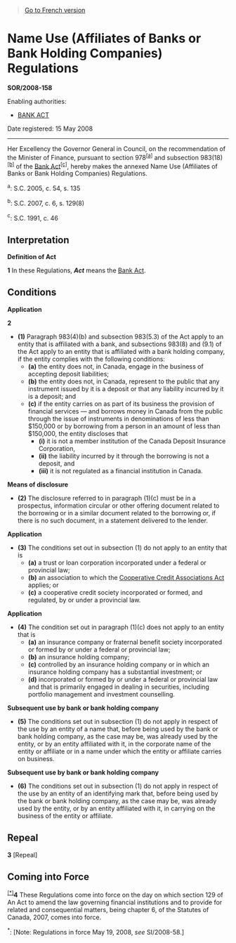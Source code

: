 > [Go to French version](/fr/Règlements/Décrets,%20ordonnances%20et%20règlements%20statutaires/2008/158.md)

# Name Use (Affiliates of Banks or Bank Holding Companies) Regulations

**SOR/2008-158**

Enabling authorities: 
- [BANK ACT](/en/Acts/Statutes%20of%20Canada/1991/c.%2046.md)

Date registered: 15 May 2008

----------

Her Excellency the Governor General in Council, on the recommendation of the Minister of Finance, pursuant to section 978<sup><a href='#fn_610294-E_hq_2897'>[a]</a></sup> and subsection 983(18)<sup><a href='#fn_610294-E_hq_3167'>[b]</a></sup> of the [Bank Act](/en/Acts/Statutes%20of%20Canada/1991/c.%2046.md)<sup><a href='#fn_610294-E_hq_3168'>[c]</a></sup>, hereby makes the annexed Name Use (Affiliates of Banks or Bank Holding Companies) Regulations.

<a name='fn_610294-E_hq_2897'><sup>a</sup></a>: S.C. 2005, c. 54, s. 135<br />

<a name='fn_610294-E_hq_3167'><sup>b</sup></a>: S.C. 2007, c. 6, s. 129(8)<br />

<a name='fn_610294-E_hq_3168'><sup>c</sup></a>: S.C. 1991, c. 46<br />




## Interpretation



**Definition of Act**

**1** In these Regulations, ***Act*** means the [Bank Act](/en/Acts/Statutes%20of%20Canada/1991/c.%2046.md).




## Conditions



**Application**

**2** 

- **(1)** Paragraph 983(4)(b) and subsection 983(5.3) of the Act apply to an entity that is affiliated with a bank, and subsections 983(8) and (9.1) of the Act apply to an entity that is affiliated with a bank holding company, if the entity complies with the following conditions:
	- **(a)** the entity does not, in Canada, engage in the business of accepting deposit liabilities;
	- **(b)** the entity does not, in Canada, represent to the public that any instrument issued by it is a deposit or that any liability incurred by it is a deposit; and
	- **(c)** if the entity carries on as part of its business the provision of financial services — and borrows money in Canada from the public through the issue of instruments in denominations of less than $150,000 or by borrowing from a person in an amount of less than $150,000, the entity discloses that
		- **(i)** it is not a member institution of the Canada Deposit Insurance Corporation,
		- **(ii)** the liability incurred by it through the borrowing is not a deposit, and
		- **(iii)** it is not regulated as a financial institution in Canada.

**Means of disclosure**

- **(2)** The disclosure referred to in paragraph (1)(c) must be in a prospectus, information circular or other offering document related to the borrowing or in a similar document related to the borrowing or, if there is no such document, in a statement delivered to the lender.

**Application**

- **(3)** The conditions set out in subsection (1) do not apply to an entity that is
	- **(a)** a trust or loan corporation incorporated under a federal or provincial law;
	- **(b)** an association to which the [Cooperative Credit Associations Act](/en/Acts/Statutes%20of%20Canada/1991/c.%2048.md) applies; or
	- **(c)** a cooperative credit society incorporated or formed, and regulated, by or under a provincial law.

**Application**

- **(4)** The condition set out in paragraph (1)(c) does not apply to an entity that is
	- **(a)** an insurance company or fraternal benefit society incorporated or formed by or under a federal or provincial law;
	- **(b)** an insurance holding company;
	- **(c)** controlled by an insurance holding company or in which an insurance holding company has a substantial investment; or
	- **(d)** incorporated or formed by or under a federal or provincial law and that is primarily engaged in dealing in securities, including portfolio management and investment counselling.

**Subsequent use by bank or bank holding company**

- **(5)** The conditions set out in subsection (1) do not apply in respect of the use by an entity of a name that, before being used by the bank or bank holding company, as the case may be, was already used by the entity, or by an entity affiliated with it, in the corporate name of the entity or affiliate or in a name under which the entity or affiliate carries on business.

**Subsequent use by bank or bank holding company**

- **(6)** The conditions set out in subsection (1) do not apply in respect of the use by an entity of an identifying mark that, before being used by the bank or bank holding company, as the case may be, was already used by the entity, or by an entity affiliated with it, in carrying on the business of the entity or affiliate.




## Repeal


**3** [Repeal]




## Coming into Force


<sup><a href='#fn_Ind7768_hq_4605'>[*]</a></sup>**4** These Regulations come into force on the day on which section 129 of An Act to amend the law governing financial institutions and to provide for related and consequential matters, being chapter 6, of the Statutes of Canada, 2007, comes into force.

<a name='fn_Ind7768_hq_4605'><sup>*</sup></a>: [Note: Regulations in force May 19, 2008, *see* SI/2008-58.]<br />


